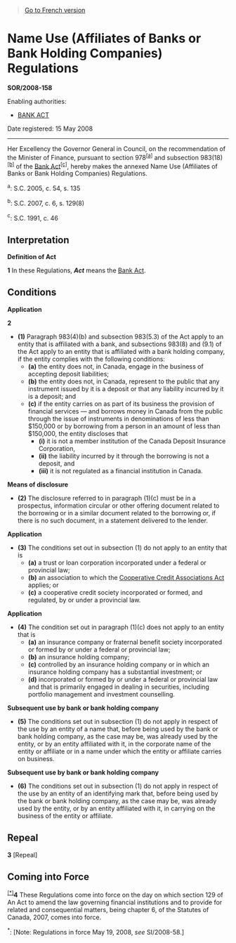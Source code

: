 > [Go to French version](/fr/Règlements/Décrets,%20ordonnances%20et%20règlements%20statutaires/2008/158.md)

# Name Use (Affiliates of Banks or Bank Holding Companies) Regulations

**SOR/2008-158**

Enabling authorities: 
- [BANK ACT](/en/Acts/Statutes%20of%20Canada/1991/c.%2046.md)

Date registered: 15 May 2008

----------

Her Excellency the Governor General in Council, on the recommendation of the Minister of Finance, pursuant to section 978<sup><a href='#fn_610294-E_hq_2897'>[a]</a></sup> and subsection 983(18)<sup><a href='#fn_610294-E_hq_3167'>[b]</a></sup> of the [Bank Act](/en/Acts/Statutes%20of%20Canada/1991/c.%2046.md)<sup><a href='#fn_610294-E_hq_3168'>[c]</a></sup>, hereby makes the annexed Name Use (Affiliates of Banks or Bank Holding Companies) Regulations.

<a name='fn_610294-E_hq_2897'><sup>a</sup></a>: S.C. 2005, c. 54, s. 135<br />

<a name='fn_610294-E_hq_3167'><sup>b</sup></a>: S.C. 2007, c. 6, s. 129(8)<br />

<a name='fn_610294-E_hq_3168'><sup>c</sup></a>: S.C. 1991, c. 46<br />




## Interpretation



**Definition of Act**

**1** In these Regulations, ***Act*** means the [Bank Act](/en/Acts/Statutes%20of%20Canada/1991/c.%2046.md).




## Conditions



**Application**

**2** 

- **(1)** Paragraph 983(4)(b) and subsection 983(5.3) of the Act apply to an entity that is affiliated with a bank, and subsections 983(8) and (9.1) of the Act apply to an entity that is affiliated with a bank holding company, if the entity complies with the following conditions:
	- **(a)** the entity does not, in Canada, engage in the business of accepting deposit liabilities;
	- **(b)** the entity does not, in Canada, represent to the public that any instrument issued by it is a deposit or that any liability incurred by it is a deposit; and
	- **(c)** if the entity carries on as part of its business the provision of financial services — and borrows money in Canada from the public through the issue of instruments in denominations of less than $150,000 or by borrowing from a person in an amount of less than $150,000, the entity discloses that
		- **(i)** it is not a member institution of the Canada Deposit Insurance Corporation,
		- **(ii)** the liability incurred by it through the borrowing is not a deposit, and
		- **(iii)** it is not regulated as a financial institution in Canada.

**Means of disclosure**

- **(2)** The disclosure referred to in paragraph (1)(c) must be in a prospectus, information circular or other offering document related to the borrowing or in a similar document related to the borrowing or, if there is no such document, in a statement delivered to the lender.

**Application**

- **(3)** The conditions set out in subsection (1) do not apply to an entity that is
	- **(a)** a trust or loan corporation incorporated under a federal or provincial law;
	- **(b)** an association to which the [Cooperative Credit Associations Act](/en/Acts/Statutes%20of%20Canada/1991/c.%2048.md) applies; or
	- **(c)** a cooperative credit society incorporated or formed, and regulated, by or under a provincial law.

**Application**

- **(4)** The condition set out in paragraph (1)(c) does not apply to an entity that is
	- **(a)** an insurance company or fraternal benefit society incorporated or formed by or under a federal or provincial law;
	- **(b)** an insurance holding company;
	- **(c)** controlled by an insurance holding company or in which an insurance holding company has a substantial investment; or
	- **(d)** incorporated or formed by or under a federal or provincial law and that is primarily engaged in dealing in securities, including portfolio management and investment counselling.

**Subsequent use by bank or bank holding company**

- **(5)** The conditions set out in subsection (1) do not apply in respect of the use by an entity of a name that, before being used by the bank or bank holding company, as the case may be, was already used by the entity, or by an entity affiliated with it, in the corporate name of the entity or affiliate or in a name under which the entity or affiliate carries on business.

**Subsequent use by bank or bank holding company**

- **(6)** The conditions set out in subsection (1) do not apply in respect of the use by an entity of an identifying mark that, before being used by the bank or bank holding company, as the case may be, was already used by the entity, or by an entity affiliated with it, in carrying on the business of the entity or affiliate.




## Repeal


**3** [Repeal]




## Coming into Force


<sup><a href='#fn_Ind7768_hq_4605'>[*]</a></sup>**4** These Regulations come into force on the day on which section 129 of An Act to amend the law governing financial institutions and to provide for related and consequential matters, being chapter 6, of the Statutes of Canada, 2007, comes into force.

<a name='fn_Ind7768_hq_4605'><sup>*</sup></a>: [Note: Regulations in force May 19, 2008, *see* SI/2008-58.]<br />


